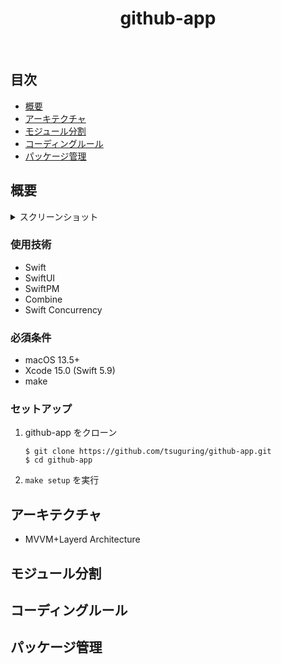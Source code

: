 <h1 align="center"> github-app </h1> <br>

## 目次

- [概要](#概要)
- [アーキテクチャ](#アーキテクチャ)
- [モジュール分割](#モジュール分割)
- [コーディングルール](#コーディングルール)
- [パッケージ管理](#パッケージ管理)

## 概要

<details><summary>スクリーンショット</summary>
</details>

### 使用技術

- Swift
- SwiftUI
- SwiftPM
- Combine
- Swift Concurrency

### 必須条件

- macOS 13.5+
- Xcode 15.0 (Swift 5.9)
- make

### セットアップ

1. github-app をクローン
   ```shell
   $ git clone https://github.com/tsuguring/github-app.git
   $ cd github-app
   ```
2. `make setup` を実行

## アーキテクチャ

- MVVM+Layerd Architecture

## モジュール分割

## コーディングルール

## パッケージ管理
